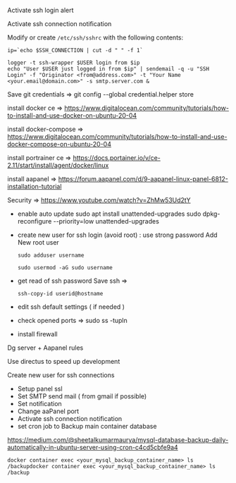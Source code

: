 Activate ssh login alert

Activate ssh connection notification

Modify or create `/etc/ssh/sshrc` with the following contents:

```
ip=`echo $SSH_CONNECTION | cut -d " " -f 1`

logger -t ssh-wrapper $USER login from $ip
echo "User $USER just logged in from $ip" | sendemail -q -u "SSH Login" -f "Originator <from@address.com>" -t "Your Name <your.email@domain.com>" -s smtp.server.com &
```




Save git credentials => git config --global credential.helper store

install docker ce => https://www.digitalocean.com/community/tutorials/how-to-install-and-use-docker-on-ubuntu-20-04

install docker-compose => https://www.digitalocean.com/community/tutorials/how-to-install-and-use-docker-compose-on-ubuntu-20-04

install portrainer ce => https://docs.portainer.io/v/ce-2.11/start/install/agent/docker/linux

install aapanel => https://forum.aapanel.com/d/9-aapanel-linux-panel-6812-installation-tutorial

Security => https://www.youtube.com/watch?v=ZhMw53Ud2tY

- enable auto update 
    sudo apt install unattended-upgrades
    sudo dpkg-reconfigure --priority=low unattended-upgrades

- create new user for ssh login (avoid root) : use strong password
    Add New root user

    ```
    sudo adduser username
    ```

    ```
    sudo usermod -aG sudo username
    ```

- get read of ssh password
    Save ssh =>

    ```
    ssh-copy-id userid@hostname
    ```

- edit ssh default settings ( if needed )

- check opened ports => sudo ss -tupln

- install firewall


Dg server + Aapanel rules

Use directus to speed up development

Create new user for ssh connections

* Setup panel ssl
* Set SMTP send mail ( from gmail if possible)
* Set notification
* Change aaPanel port
* Activate ssh connection notification
* set cron job to Backup main container database



https://medium.com/@sheetalkumarmaurya/mysql-database-backup-daily-automatically-in-ubuntu-server-using-cron-c4cd5cbfe9a4

```
docker container exec <your_mysql_backup_container_name> ls /backupdocker container exec <your_mysql_backup_container_name> ls /backup
```
